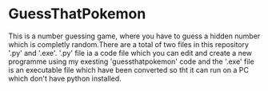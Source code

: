 # GuessThatPokemon
This is a number guessing game, where you have to guess a hidden number which is completly random.There are a total of two files in this repository '.py' and '.exe'. '.py' file ia a code file which you can edit and create a new programme using my exesting 'guessthatpokemon' code and the '.exe' file is an executable file which have been converted so tht it can run on a PC which don't have python installed.
